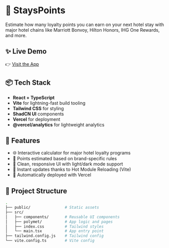 # 🏨 StaysPoints

Estimate how many loyalty points you can earn on your next hotel stay with major hotel chains like Marriott Bonvoy, Hilton Honors, IHG One Rewards, and more.

## ✨ Live Demo

👉 [Visit the App](https://hotel-points-app-9k35.vercel.app)

## 📦 Tech Stack

- **React + TypeScript**
- **Vite** for lightning-fast build tooling
- **Tailwind CSS** for styling
- **ShadCN UI** components
- **Vercel** for deployment
- **@vercel/analytics** for lightweight analytics

## 🔧 Features

- 🌐 Interactive calculator for major hotel loyalty programs
- 🧮 Points estimated based on brand-specific rules
- 🎨 Clean, responsive UI with light/dark mode support
- 🔁 Instant updates thanks to Hot Module Reloading (Vite)
- 🚀 Automatically deployed with Vercel

## 📁 Project Structure

```bash
.
├── public/               # Static assets
├── src/
│   ├── components/       # Reusable UI components
│   ├── polymet/          # App logic and pages
│   ├── index.css         # Tailwind styles
│   └── main.tsx          # App entry point
├── tailwind.config.js    # Tailwind config
└── vite.config.ts        # Vite config
